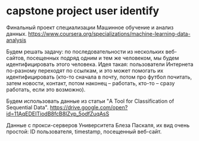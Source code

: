 # capstone project user identify
Финальный проект специализации Машинное обучение и анализ данных.
https://www.coursera.org/specializations/machine-learning-data-analysis


Будем решать задачу: по последовательности из нескольких веб-сайтов, посещенных подряд одним и тем же человеком, мы будем идентифицировать этого человека. Идея такая: пользователи Интернета по-разному переходят по ссылкам, и это может помогать их идентифицировать (кто-то сначала в почту, потом про футбол почитать, затем новости, контакт, потом наконец – работать, кто-то – сразу работать, если это возможно).

Будем использовать данные из статьи "A Tool for Classification of Sequential Data".
https://drive.google.com/open?id=11AqEDEITiodB8fcB8IZvp_5odfZuqAsS

Данные с прокси-серверов Университета Блеза Паскаля, их вид очень простой: ID пользователя, timestamp, посещенный веб-сайт.
